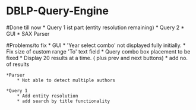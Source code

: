 # DBLP-Query-Engine
#Done till now 
	* Query 1 ist part (entity resolution remaining)
	* Query 2
	* GUI
	* SAX Parser

#Problems/to fix
	* GUI
		* 'Year select combo' not displayed fully initially.
		* Fix size of custom range 'To' text field
		* Query combo box placement to be fixed
		* Display 20 results at a time. ( plus prev and next buttons)
		* add no. of results 

	*Parser
		* Not able to detect multiple authors

	*Query 1
		* Add entity resolution
		* add search by title functionality